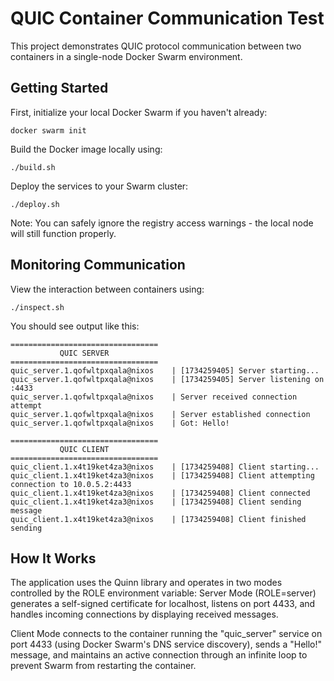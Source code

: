# QUIC Container Communication Test

This project demonstrates QUIC protocol communication between two containers in a single-node Docker Swarm environment.

## Getting Started

First, initialize your local Docker Swarm if you haven't already:

```
docker swarm init
```

Build the Docker image locally using:

```
./build.sh
```

Deploy the services to your Swarm cluster:

```
./deploy.sh
```

Note: You can safely ignore the registry access warnings - the local node will still function properly.

## Monitoring Communication

View the interaction between containers using:

```
./inspect.sh
```

You should see output like this:

```
=================================
           QUIC SERVER
=================================
quic_server.1.qofwltpxqala@nixos    | [1734259405] Server starting...
quic_server.1.qofwltpxqala@nixos    | [1734259405] Server listening on :4433
quic_server.1.qofwltpxqala@nixos    | Server received connection attempt
quic_server.1.qofwltpxqala@nixos    | Server established connection
quic_server.1.qofwltpxqala@nixos    | Got: Hello!

=================================
           QUIC CLIENT
=================================
quic_client.1.x4t19ket4za3@nixos    | [1734259408] Client starting...
quic_client.1.x4t19ket4za3@nixos    | [1734259408] Client attempting connection to 10.0.5.2:4433
quic_client.1.x4t19ket4za3@nixos    | [1734259408] Client connected
quic_client.1.x4t19ket4za3@nixos    | [1734259408] Client sending message
quic_client.1.x4t19ket4za3@nixos    | [1734259408] Client finished sending
```

## How It Works

The application uses the Quinn library and operates in two modes controlled by the ROLE environment variable:
Server Mode (ROLE=server) generates a self-signed certificate for localhost, listens on port 4433, and handles incoming connections by displaying received messages.

Client Mode connects to the container running the "quic_server" service on port 4433 (using Docker Swarm's DNS service discovery), sends a "Hello!" message, and maintains an active connection through an infinite loop to prevent Swarm from restarting the container.
